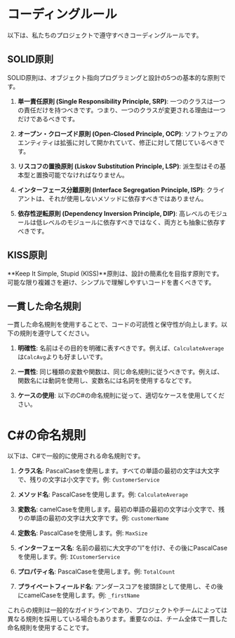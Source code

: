 # コーディングルール

以下は、私たちのプロジェクトで遵守すべきコーディングルールです。

## SOLID原則

SOLID原則は、オブジェクト指向プログラミングと設計の5つの基本的な原則です。

1. **単一責任原則 (Single Responsibility Principle, SRP)**: 一つのクラスは一つの責任だけを持つべきです。つまり、一つのクラスが変更される理由は一つだけであるべきです。

2. **オープン・クローズド原則 (Open-Closed Principle, OCP)**: ソフトウェアのエンティティは拡張に対して開かれていて、修正に対して閉じているべきです。

3. **リスコフの置換原則 (Liskov Substitution Principle, LSP)**: 派生型はその基本型と置換可能でなければなりません。

4. **インターフェース分離原則 (Interface Segregation Principle, ISP)**: クライアントは、それが使用しないメソッドに依存すべきではありません。

5. **依存性逆転原則 (Dependency Inversion Principle, DIP)**: 高レベルのモジュールは低レベルのモジュールに依存すべきではなく、両方とも抽象に依存すべきです。

## KISS原則

**Keep It Simple, Stupid (KISS)**原則は、設計の簡素化を目指す原則です。可能な限り複雑さを避け、シンプルで理解しやすいコードを書くべきです。

## 一貫した命名規則

一貫した命名規則を使用することで、コードの可読性と保守性が向上します。以下の規則を遵守してください。

1. **明確性**: 名前はその目的を明確に表すべきです。例えば、`CalculateAverage`は`CalcAvg`よりも好ましいです。

2. **一貫性**: 同じ種類の変数や関数は、同じ命名規則に従うべきです。例えば、関数名には動詞を使用し、変数名には名詞を使用するなどです。

3. **ケースの使用**: 以下のC#の命名規則に従って、適切なケースを使用してください。

# C#の命名規則

以下は、C#で一般的に使用される命名規則です。

1. **クラス名**: PascalCaseを使用します。すべての単語の最初の文字は大文字で、残りの文字は小文字です。例: `CustomerService`

2. **メソッド名**: PascalCaseを使用します。例: `CalculateAverage`

3. **変数名**: camelCaseを使用します。最初の単語の最初の文字は小文字で、残りの単語の最初の文字は大文字です。例: `customerName`

4. **定数名**: PascalCaseを使用します。例: `MaxSize`

5. **インターフェース名**: 名前の最初に大文字の"I"を付け、その後にPascalCaseを使用します。例: `ICustomerService`

6. **プロパティ名**: PascalCaseを使用します。例: `TotalCount`

7. **プライベートフィールド名**: アンダースコアを接頭辞として使用し、その後にcamelCaseを使用します。例: `_firstName`

これらの規則は一般的なガイドラインであり、プロジェクトやチームによっては異なる規則を採用している場合もあります。重要なのは、チーム全体で一貫した命名規則を使用することです。